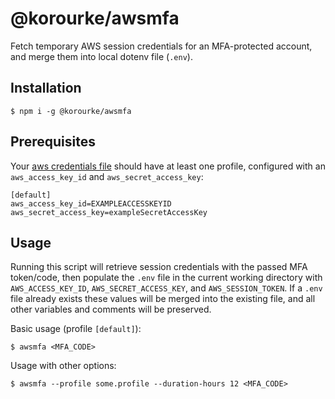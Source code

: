 # @korourke/awsmfa

Fetch temporary AWS session credentials for an MFA-protected account, and merge them into local dotenv file (`.env`).

## Installation

```
$ npm i -g @korourke/awsmfa
```

## Prerequisites

Your [aws credentials file](https://docs.aws.amazon.com/cli/latest/userguide/cli-configure-files.html) should have at least one profile, configured with an `aws_access_key_id` and `aws_secret_access_key`:

```
[default]
aws_access_key_id=EXAMPLEACCESSKEYID
aws_secret_access_key=exampleSecretAccessKey
```

## Usage

Running this script will retrieve session credentials with the passed MFA token/code, then populate the `.env` file in the current working directory with `AWS_ACCESS_KEY_ID`, `AWS_SECRET_ACCESS_KEY`, and `AWS_SESSION_TOKEN`. If a `.env` file already exists these values will be merged into the existing file, and all other variables and comments will be preserved.

Basic usage (profile `[default]`):

```
$ awsmfa <MFA_CODE>
```

Usage with other options:

```
$ awsmfa --profile some.profile --duration-hours 12 <MFA_CODE>
```

